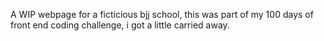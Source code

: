 A WIP webpage for a ficticious bjj school, this was part of my 100 days of front end coding challenge, i got a little carried away.
